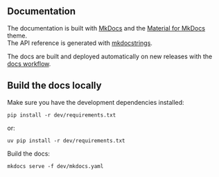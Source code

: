 ## Documentation

The documentation is built with [MkDocs] and the [Material for MkDocs] theme.<br />
The API reference is generated with [mkdocstrings].

The docs are built and deployed automatically on new releases with the [docs workflow].

  [MkDocs]: https://www.mkdocs.org
  [Material for MkDocs]: https://squidfunk.github.io/mkdocs-material
  [mkdocstrings]: https://mkdocstrings.github.io
  [docs workflow]: ../.github/workflows/docs.yaml

## Build the docs locally

Make sure you have the development dependencies installed:

```
pip install -r dev/requirements.txt
```

or:

```
uv pip install -r dev/requirements.txt
```

Build the docs:

```
mkdocs serve -f dev/mkdocs.yaml
```
